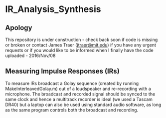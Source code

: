 # IR_Analysis_SynthesisApology------This repository is under construction - check back soon if code is missing or broken or contact James Traer (jtraer@mit.edu) if you have any urgent requests or if you would like to be informed when I finally have the code uploaded - 2016/Nov/08Measuring Impulse Responses (IRs)--------------------------------To measure IRs broadcast a Golay sequence (created by running MakeInterleavedGolay.m) out of a loudspeaker and re-recording with a microphone.  The broadcast and recorded signal should be synced to the same clock and hence a multitrack recorder is ideal (we used a Tascam DR40) but a laptop can also be used using standard audio software, as long as the same program controls both the broadcast and recording.   